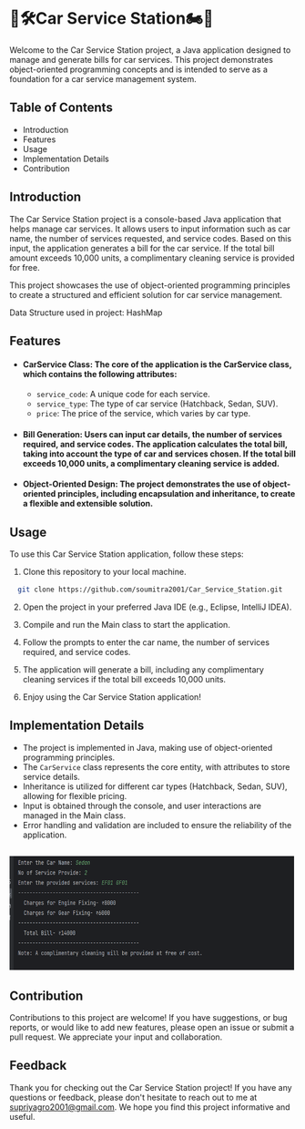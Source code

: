 

# 🚗🛠️Car Service Station🏍️🚐

Welcome to the Car Service Station project, a Java application designed to manage and generate bills for car services. This project demonstrates object-oriented programming concepts and is intended to serve as a foundation for a car service management system.


## Table of Contents

* Introduction
* Features
* Usage
* Implementation Details
* Contribution

## Introduction
The Car Service Station project is a console-based Java application that helps manage car services. It allows users to input information such as car name, the number of services requested, and service codes. Based on this input, the application generates a bill for the car service. If the total bill amount exceeds 10,000 units, a complimentary cleaning service is provided for free.

This project showcases the use of object-oriented programming principles to create a structured and efficient solution for car service management.

Data Structure used in project: HashMap

## Features
* #### CarService Class: The core of the application is the CarService class, which contains the following attributes:

   * `service_code`: A unique code for each service.
   * `service_type`: The type of car service (Hatchback, Sedan, SUV).
   * `price`: The price of the service, which varies by car type.
* #### Bill Generation: Users can input car details, the number of services required, and service codes. The application calculates the total bill, taking into account the type of car and services chosen. If the total bill exceeds 10,000 units, a complimentary cleaning service is added.

* #### Object-Oriented Design: The project demonstrates the use of object-oriented principles, including encapsulation and inheritance, to create a flexible and extensible solution.

## Usage
To use this Car Service Station application, follow these steps:
1) Clone this repository to your local machine.
```bash
  git clone https://github.com/soumitra2001/Car_Service_Station.git

```
2) Open the project in your preferred Java IDE (e.g., Eclipse, IntelliJ IDEA).

3) Compile and run the Main class to start the application.

4) Follow the prompts to enter the car name, the number of services required, and service codes.

5) The application will generate a bill, including any complimentary cleaning services if the total bill exceeds 10,000 units.

6) Enjoy using the Car Service Station application!

## Implementation Details
* The project is implemented in Java, making use of object-oriented programming principles.
* The `CarService` class represents the core entity, with attributes to store service details.
* Inheritance is utilized for different car types (Hatchback, Sedan, SUV), allowing for flexible pricing.
* Input is obtained through the console, and user interactions are managed in the Main class.
* Error handling and validation are included to ensure the reliability of the application.
## 
<img src="Car Service Bill.png" alt="Girl in a jacket" width="500" height="200">


## Contribution
Contributions to this project are welcome! If you have suggestions, or bug reports, or would like to add new features, please open an issue or submit a pull request. We appreciate your input and collaboration.




## Feedback

Thank you for checking out the Car Service Station project! If you have any questions or feedback, please don't hesitate to reach out to me at supriyagro2001@gmail.com. We hope you find this project informative and useful.


